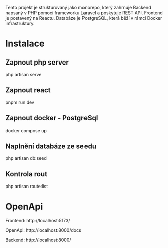 Tento projekt je strukturovaný jako monorepo, který zahrnuje
Backend napsaný v PHP pomocí frameworku Laravel a poskytuje REST API.
Frontend je postavený na Reactu.
Databáze je PostgreSQL, která běží v rámci Docker infrastruktury.

# Instalace

## Zapnout php server
php artisan serve

## Zapnout react
pnpm run dev

## Zapnout docker - PostgreSql
docker compose up

## Naplnění databáze ze seedu
php artisan db:seed

## Kontrola rout
php artisan route:list

# OpenApi
Frontend: http://localhost:5173/

OpenApi: http://localhost:8000/docs

Backend: http://localhost:8000/
